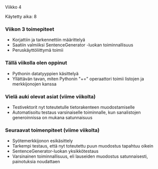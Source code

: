 Viikko 4

Käytetty aika: 8

### Viikon 3 toimepiteet
* Korjattiin ja tarkennettiin määrittelyä
* Saatiin valmiiksi SentenceGenerator -luokan toiminnallisuus
* Peruskäyttöliittymä toimii

### Tällä viikolla olen oppinut
* Pythonin datatyyppien käsittelyä
* Yllättävän tavan, miten Pythonin "+=" operaattori toimii listojen ja merkkijonojen kanssa

### Vielä auki olevat asiat (viime viikolta)
* Testivektorit nyt toteutetulle tietorakenteen muodostamiselle
* Automatisoitu testaus varsinaiselle toiminnalle, kun sanalistojen generoinnissa on mukana satunnaisuus

### Seuraavat toimenpiteet (viime viikolta)
* Syötemerkkijonon esikäsittely
* Tarkempi testaus, että nyt toteutettu puun muodostus tapahtuu oikein
* SentenceGenerator-luokan yksikkötestaus
* Varsinainen toiminnallisuus, eli lauseiden muodostus satunnaisesti, painotuksia noudattaen


